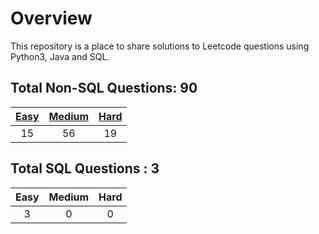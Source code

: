 # Overview

This repository is a place to share solutions to Leetcode questions using Python3, Java and SQL.


## Total Non-SQL Questions: 90

| [Easy](https://github.com/ezryn-zaharoff/leetcode-solutions/tree/master/01-easy) | [Medium](https://github.com/ezryn-zaharoff/leetcode-solutions/tree/master/02-medium) | [Hard](https://github.com/ezryn-zaharoff/leetcode-solutions/tree/master/03-hard) |
|:----:|:------:|:----:|
|  15  |   56   |  19  |


## Total SQL Questions : 3

| Easy | Medium | Hard |
|:----:|:------:|:----:|
|   3  |    0   |   0  |
